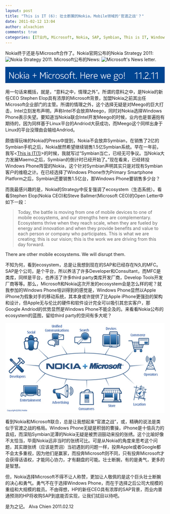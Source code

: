 ```yaml
---
layout: post
title: "This is IT (6): 壮士断腕的Nokia，Mobile领域的'官渡之战'？"
date: 2011-02-12 13:04
author: alvachien
comments: true
categories: [IT业内, Microsoft, Nokia, SAP, Symbian, This is IT, Windows Phone]
---
```

Nokia终于还是与Microsoft合作了。Nokia官网公布的Nokia Strategy 2011: ![Nokia Strategy 2011](http://conversations.nokia.com/nokia-strategy-2011/). Microsoft公布的News: ![Microsoft's News letter](http://www.microsoft.com/presspass/press/2011/feb11/02-11partnership.mspx).

![Nokia + Microsoft](/assets/uploads/2011/02/nokiaconversations_980x100.png)

用一句话来概括，就是，“意料之中，情理之外”。所谓的意料之中，是Nokia的新任CEO Stephen Elop具有浓厚的Microsoft背景，加盟Nokia之前其出任Microsoft企业部门的主管。所谓的情理之外，这个选择无疑是对Meego的巨大打击，Intel立刻发布声明，声称Intel不会放弃Meego，同时对Nokia选择Windows Phone表示失望。要知道当Nokia联合Intel开发Meego的时候，业内也是普遍抱有期待的，因为同样基于Linux平台的Andriod大获成功，而Meego这个同样出身于Linux的平台没理由会输给Andriod。

颇值得玩味的Nokia的Press中提到，Nokia不会放弃Symbian，在销售了2亿的Symbian手机之后，Nokia居然希望继续销售1.5亿Symbian系统。早在一年前，我写&lt;<a title="This is IT (1)" href="../?p=687" target="_blank">This is IT(1)</a>&gt;的时候，我就写过“Symbian当亡，已经无可争议。当Nokia大力发展Maemo之后，Symbian的倒计时已经开始了。”现在看来，已经转投Windows Phone阵营的Nokia，这个针对Symbian声明其实只是对现有Symbian客户的维稳之计。在已经选择了Windows Phone作为Primary Smartphone Platform之后，Symbian还要销售1.5亿台，那Windows Phone要销售多少台？

而我最感兴趣的是，Nokia的Strategy中反复强调了ecosystem（生态系统）。看看Stephen Elop(Nokia CEO)和Steve Ballmer(Microsoft CEO)的Open Letter中如下一段：
> Today, the battle is moving from one of mobile devices to one of  mobile ecosystems, and our strengths here are complementary. Ecosystems  thrive when they reach scale, when they are fueled by energy and  innovation and when they provide benefits and value to each person or  company who participates. This is what we are creating; this is our  vision; this is the work we are driving from this day forward.

There are other mobile ecosystems. We will disrupt them.

不知为何，看到ecosystem，总是让我想到现在的SAP和已经存在N久的MFC。SAP是个公司，是个平台，所以养活了许多Developer和Consultant，而MFC是类库，同样是平台，也养活了许多third party类库开发厂商，Develop Tools开发厂商等等。那么，Microsoft和Nokia这次开发的ecosystem会是怎么样的呢？就我参加的Windows Phone培训得到的感觉是，Windows Phone显然以Apple iPhone为假象对手的移动系统，其本身或许提供了比Apple iPhone更强劲的架构和设计，但Apple无与伦比的硬件和软件设计完全可以吸引其忠实客户，那Google Andriod的优势显然是Windows Phone不能企及的。来看看Nokia公布的ecosystem的蓝图，留给third party的空间有多大呢？

![Chart of echosystem](/assets/uploads/2011/02/nokia-micro-chart-520.jpg)

看到Nokia和Microsoft联合，总是让我想起来“官渡之战”，或，精确的说法是类似于官渡之战的格局。Windows Phone无疑是积弱的曹操，iPhone是十倍兵力的袁绍，而深陷Symbian泥潭的Nokia无疑是被贾诩鼓动来投的张绣。这个比喻好像不太恰当，毕竟Nokia远非当时的张绣可比。可是从Nokia的角度来思考这个问题，其实跟张绣（应该是贾诩）当初遇到的问题一样，投奔Apple或者Google都不会太多重视，因为他们是赢家，而投奔Microsoft则不同，只有投奔Microsoft才会获得话语权，才能同心协力，才有翻盘的可能。壮士断腕，有的是勇气，更多的是智慧。

但，Nokia选择Microsoft不得不让人称赞，更加让人敬佩的是这个巨头壮士断腕的决心和勇气。勇气不在于选择Windows Phone，而在于选择之后公司大规模的重组和大规模的裁员。不由得想，HP的新任CEO具有浓厚的SAP背景，而业内普通预测的HP将收购SAP到底能否实现，让我们拭目以待吧。

是为之记。
Alva Chien
2011.02.12
